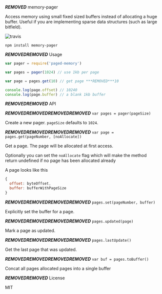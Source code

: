 ***REMOVED*** memory-pager

Access memory using small fixed sized buffers instead of allocating a huge buffer.
Useful if you are implementing sparse data structures (such as large bitfield).

![travis](https://travis-ci.org/mafintosh/memory-pager.svg?branch=master)

```
npm install memory-pager
```

***REMOVED******REMOVED*** Usage

``` js
var pager = require('paged-memory')

var pages = pager(1024) // use 1kb per page

var page = pages.get(10) // get page ***REMOVED***10

console.log(page.offset) // 10240
console.log(page.buffer) // a blank 1kb buffer
```

***REMOVED******REMOVED*** API

***REMOVED******REMOVED******REMOVED******REMOVED*** `var pages = pager(pageSize)`

Create a new pager. `pageSize` defaults to `1024`.

***REMOVED******REMOVED******REMOVED******REMOVED*** `var page = pages.get(pageNumber, [noAllocate])`

Get a page. The page will be allocated at first access.

Optionally you can set the `noAllocate` flag which will make the
method return undefined if no page has been allocated already

A page looks like this

``` js
{
  offset: byteOffset,
  buffer: bufferWithPageSize
}
```

***REMOVED******REMOVED******REMOVED******REMOVED*** `pages.set(pageNumber, buffer)`

Explicitly set the buffer for a page.

***REMOVED******REMOVED******REMOVED******REMOVED*** `pages.updated(page)`

Mark a page as updated.

***REMOVED******REMOVED******REMOVED******REMOVED*** `pages.lastUpdate()`

Get the last page that was updated.

***REMOVED******REMOVED******REMOVED******REMOVED*** `var buf = pages.toBuffer()`

Concat all pages allocated pages into a single buffer

***REMOVED******REMOVED*** License

MIT
